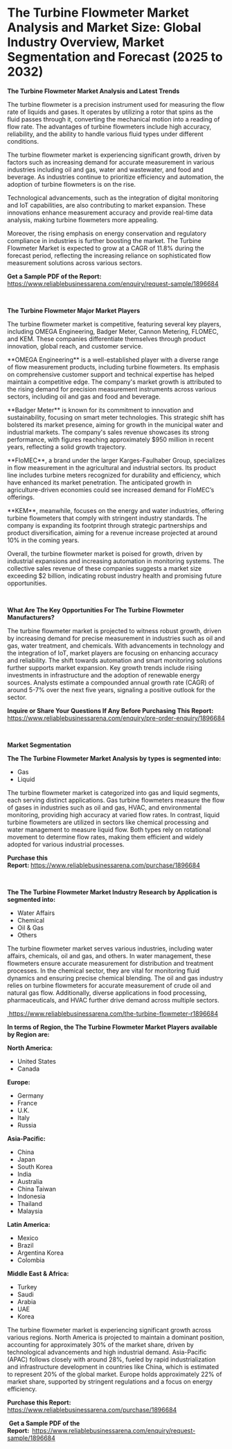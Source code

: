 <p><h1>The Turbine Flowmeter Market Analysis and Market Size: Global Industry Overview, Market Segmentation and Forecast (2025 to 2032)</h1></p><p><strong>The Turbine Flowmeter Market Analysis and Latest Trends</strong></p>
<p><p>The turbine flowmeter is a precision instrument used for measuring the flow rate of liquids and gases. It operates by utilizing a rotor that spins as the fluid passes through it, converting the mechanical motion into a reading of flow rate. The advantages of turbine flowmeters include high accuracy, reliability, and the ability to handle various fluid types under different conditions.</p><p>The turbine flowmeter market is experiencing significant growth, driven by factors such as increasing demand for accurate measurement in various industries including oil and gas, water and wastewater, and food and beverage. As industries continue to prioritize efficiency and automation, the adoption of turbine flowmeters is on the rise. </p><p>Technological advancements, such as the integration of digital monitoring and IoT capabilities, are also contributing to market expansion. These innovations enhance measurement accuracy and provide real-time data analysis, making turbine flowmeters more appealing.</p><p>Moreover, the rising emphasis on energy conservation and regulatory compliance in industries is further boosting the market. The Turbine Flowmeter Market is expected to grow at a CAGR of 11.8% during the forecast period, reflecting the increasing reliance on sophisticated flow measurement solutions across various sectors.</p></p>
<p><strong>Get a Sample PDF of the Report:&nbsp;</strong> <a href="https://www.reliablebusinessarena.com/enquiry/request-sample/1896684?utm_campaign=3164&utm_medium=2&utm_source=Github&utm_content=ia&utm_term=12042025&utm_id=the-turbine-flowmeter">https://www.reliablebusinessarena.com/enquiry/request-sample/1896684</a></p>
<p>&nbsp;</p>
<p><strong>The Turbine Flowmeter Major Market Players</strong></p>
<p><p>The turbine flowmeter market is competitive, featuring several key players, including OMEGA Engineering, Badger Meter, Cannon Metering, FLOMEC, and KEM. These companies differentiate themselves through product innovation, global reach, and customer service.</p><p>**OMEGA Engineering** is a well-established player with a diverse range of flow measurement products, including turbine flowmeters. Its emphasis on comprehensive customer support and technical expertise has helped maintain a competitive edge. The company's market growth is attributed to the rising demand for precision measurement instruments across various sectors, including oil and gas and food and beverage.</p><p>**Badger Meter** is known for its commitment to innovation and sustainability, focusing on smart meter technologies. This strategic shift has bolstered its market presence, aiming for growth in the municipal water and industrial markets. The company's sales revenue showcases its strong performance, with figures reaching approximately $950 million in recent years, reflecting a solid growth trajectory.</p><p>**FloMEC**, a brand under the larger Karges-Faulhaber Group, specializes in flow measurement in the agricultural and industrial sectors. Its product line includes turbine meters recognized for durability and efficiency, which have enhanced its market penetration. The anticipated growth in agriculture-driven economies could see increased demand for FloMEC’s offerings.</p><p>**KEM**, meanwhile, focuses on the energy and water industries, offering turbine flowmeters that comply with stringent industry standards. The company is expanding its footprint through strategic partnerships and product diversification, aiming for a revenue increase projected at around 10% in the coming years.</p><p>Overall, the turbine flowmeter market is poised for growth, driven by industrial expansions and increasing automation in monitoring systems. The collective sales revenue of these companies suggests a market size exceeding $2 billion, indicating robust industry health and promising future opportunities.</p></p>
<p>&nbsp;</p>
<p><strong>What Are The Key Opportunities For The Turbine Flowmeter Manufacturers?</strong></p>
<p><p>The turbine flowmeter market is projected to witness robust growth, driven by increasing demand for precise measurement in industries such as oil and gas, water treatment, and chemicals. With advancements in technology and the integration of IoT, market players are focusing on enhancing accuracy and reliability. The shift towards automation and smart monitoring solutions further supports market expansion. Key growth trends include rising investments in infrastructure and the adoption of renewable energy sources. Analysts estimate a compounded annual growth rate (CAGR) of around 5-7% over the next five years, signaling a positive outlook for the sector.</p></p>
<p><strong>Inquire or Share Your Questions If Any Before Purchasing This Report:</strong> <a href="https://www.reliablebusinessarena.com/enquiry/pre-order-enquiry/1896684?utm_campaign=3164&utm_medium=2&utm_source=Github&utm_content=ia&utm_term=12042025&utm_id=the-turbine-flowmeter">https://www.reliablebusinessarena.com/enquiry/pre-order-enquiry/1896684</a></p>
<p>&nbsp;</p>
<p><strong>Market Segmentation</strong></p>
<p><strong>The The Turbine Flowmeter Market Analysis by types is segmented into:</strong></p>
<p><ul><li>Gas</li><li>Liquid</li></ul></p>
<p><p>The turbine flowmeter market is categorized into gas and liquid segments, each serving distinct applications. Gas turbine flowmeters measure the flow of gases in industries such as oil and gas, HVAC, and environmental monitoring, providing high accuracy at varied flow rates. In contrast, liquid turbine flowmeters are utilized in sectors like chemical processing and water management to measure liquid flow. Both types rely on rotational movement to determine flow rates, making them efficient and widely adopted for various industrial processes.</p></p>
<p><strong>Purchase this Report:&nbsp;</strong><a href="https://www.reliablebusinessarena.com/purchase/1896684?utm_campaign=3164&utm_medium=2&utm_source=Github&utm_content=ia&utm_term=12042025&utm_id=the-turbine-flowmeter">https://www.reliablebusinessarena.com/purchase/1896684</a></p>
<p>&nbsp;</p>
<p><strong>The The Turbine Flowmeter Market Industry Research by Application is segmented into:</strong></p>
<p><ul><li>Water Affairs</li><li>Chemical</li><li>Oil & Gas</li><li>Others</li></ul></p>
<p><p>The turbine flowmeter market serves various industries, including water affairs, chemicals, oil and gas, and others. In water management, these flowmeters ensure accurate measurement for distribution and treatment processes. In the chemical sector, they are vital for monitoring fluid dynamics and ensuring precise chemical blending. The oil and gas industry relies on turbine flowmeters for accurate measurement of crude oil and natural gas flow. Additionally, diverse applications in food processing, pharmaceuticals, and HVAC further drive demand across multiple sectors.</p></p>
<p><a href="https://www.reliablebusinessarena.com/the-turbine-flowmeter-r1896684?utm_campaign=3164&utm_medium=2&utm_source=Github&utm_content=ia&utm_term=12042025&utm_id=the-turbine-flowmeter">&nbsp;https://www.reliablebusinessarena.com/the-turbine-flowmeter-r1896684</a></p>
<p><strong>In terms of Region, the The Turbine Flowmeter Market Players available by Region are:</strong></p>
<p>
    <p> <strong> North America: </strong>
        <ul>
            <li>United States</li>
            <li>Canada</li>
        </ul>
        </p> 
    <p> <strong> Europe: </strong>
        <ul>
            <li>Germany</li>
            <li>France</li>
            <li>U.K.</li>
            <li>Italy</li>
            <li>Russia</li>
        </ul>
        </p> 
    <p> <strong> Asia-Pacific: </strong>
        <ul>
            <li>China</li>
            <li>Japan</li>
            <li>South Korea</li>
            <li>India</li>
            <li>Australia</li>
            <li>China Taiwan</li>
            <li>Indonesia</li>
            <li>Thailand</li>
            <li>Malaysia</li>
        </ul>
        </p> 
    <p> <strong> Latin America: </strong>
        <ul>
            <li>Mexico</li>
            <li>Brazil</li>
            <li>Argentina Korea</li>
            <li>Colombia</li>
        </ul>
        </p> 
    <p> <strong> Middle East & Africa: </strong>
        <ul>
            <li>Turkey</li>
            <li>Saudi</li>
            <li>Arabia</li>
            <li>UAE</li>
            <li>Korea</li>
        </ul>
    </p>
    </p>
<p><p>The turbine flowmeter market is experiencing significant growth across various regions. North America is projected to maintain a dominant position, accounting for approximately 30% of the market share, driven by technological advancements and high industrial demand. Asia-Pacific (APAC) follows closely with around 28%, fueled by rapid industrialization and infrastructure development in countries like China, which is estimated to represent 20% of the global market. Europe holds approximately 22% of market share, supported by stringent regulations and a focus on energy efficiency.</p></p>
<p><strong>Purchase this Report: </strong><a href="https://www.reliablebusinessarena.com/purchase/1896684?utm_campaign=3164&utm_medium=2&utm_source=Github&utm_content=ia&utm_term=12042025&utm_id=the-turbine-flowmeter">https://www.reliablebusinessarena.com/purchase/1896684</a></p>
<p>&nbsp;<strong>Get a Sample PDF of the Report:&nbsp;&nbsp;</strong><a href="https://www.reliablebusinessarena.com/enquiry/request-sample/1896684?utm_campaign=3164&utm_medium=2&utm_source=Github&utm_content=ia&utm_term=12042025&utm_id=the-turbine-flowmeter">https://www.reliablebusinessarena.com/enquiry/request-sample/1896684</a></p>
<p><strong></strong></p>
<p><p></p><p></p><p></p></p>